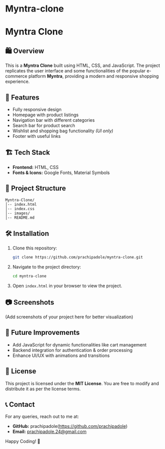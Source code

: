 # Myntra-clone
# Myntra Clone

## 🛍️ Overview
This is a **Myntra Clone** built using HTML, CSS, and JavaScript. The project replicates the user interface and some functionalities of the popular e-commerce platform **Myntra**, providing a modern and responsive shopping experience.

## 🚀 Features
- Fully responsive design
- Homepage with product listings
- Navigation bar with different categories
- Search bar for product search
- Wishlist and shopping bag functionality *(UI only)*
- Footer with useful links

## 🏗️ Tech Stack
- **Frontend:** HTML, CSS
- **Fonts & Icons:** Google Fonts, Material Symbols

## 📂 Project Structure
```
Myntra-Clone/
│-- index.html
│-- index.css
│-- images/
│-- README.md
```

## 🛠️ Installation
1. Clone this repository:
   ```bash
   git clone https://github.com/prachipadole/myntra-clone.git
   ```
2. Navigate to the project directory:
   ```bash
   cd myntra-clone
   ```
3. Open `index.html` in your browser to view the project.

## 📷 Screenshots
(Add screenshots of your project here for better visualization)

## 🌟 Future Improvements
- Add JavaScript for dynamic functionalities like cart management
- Backend integration for authentication & order processing
- Enhance UI/UX with animations and transitions

## 📜 License
This project is licensed under the **MIT License**. You are free to modify and distribute it as per the license terms.

## 📞 Contact
For any queries, reach out to me at:
- **GitHub:** prachipadole(https://github.com/prachipadole)
- **Email:** prachipadole.24@gmail.com

Happy Coding! 🚀


